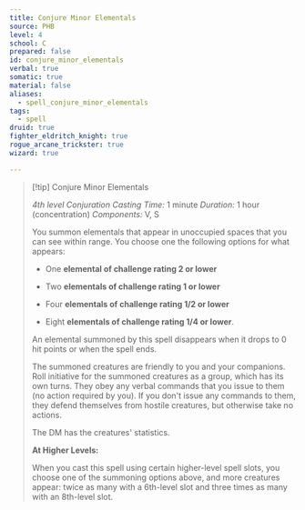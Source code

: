 ```yaml
---
title: Conjure Minor Elementals
source: PHB
level: 4
school: C
prepared: false
id: conjure_minor_elementals
verbal: true
somatic: true
material: false
aliases:
  - spell_conjure_minor_elementals
tags:
  - spell
druid: true
fighter_eldritch_knight: true
rogue_arcane_trickster: true
wizard: true

---
```

>[!tip] Conjure Minor Elementals
>
> *4th level Conjuration*
> *Casting Time:* 1 minute
> *Duration:* 1 hour (concentration)
> *Components:* V, S
>
>You summon elementals that appear in unoccupied spaces that you can see within range. You choose one the following options for what appears:
>
>-  One **elemental of challenge rating 2 or lower**
>
>-  Two **elementals of challenge rating 1 or lower**
>
>-  Four **elementals of challenge rating 1/2 or lower**
>
>-  Eight **elementals of challenge rating 1/4 or lower**.
>
>An elemental summoned by this spell disappears when it drops to 0 hit points or when the spell ends.
>
>The summoned creatures are friendly to you and your companions. Roll initiative for the summoned creatures as a group, which has its own turns. They obey any verbal commands that you issue to them (no action required by you). If you don't issue any commands to them, they defend themselves from hostile creatures, but otherwise take no actions.
>
>The DM has the creatures' statistics.
>
>**At Higher Levels:**
>
>When you cast this spell using certain higher-level spell slots, you choose one of the summoning options above, and more creatures appear: twice as many with a 6th-level slot and three times as many with an 8th-level slot.
>


